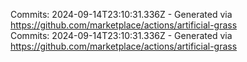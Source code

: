 Commits: 2024-09-14T23:10:31.336Z - Generated via https://github.com/marketplace/actions/artificial-grass
<br>
Commits: 2024-09-14T23:10:31.336Z - Generated via https://github.com/marketplace/actions/artificial-grass
<br>
